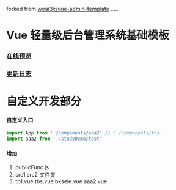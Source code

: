 forked from [woai3c/vue-admin-template](https://github.com/woai3c/vue-admin-template) .....

# Vue 轻量级后台管理系统基础模板

### [	在线预览](https://woai3c.github.io/vue-admin-template)
### 	[更新日志](https://github.com/woai3c/vue-admin-template/blob/master/update.md) 
# 自定义开发部分

#### 自定义入口

```javascript
import App from './components/aaa2' // './components/tbs'
import aaa2 from './studyDemo/test'
```

#### 增加 

1. publicFunc.js	
2. src1	src2 文件夹
3.  tb1.vue 	tbs.vue 	bksele.vue	aaa2.vue